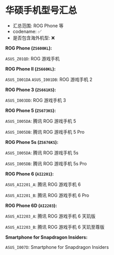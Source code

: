 # 华硕手机型号汇总

- 汇总范围: ROG Phone 等
- codename: ✅
- 是否包含海外机型: ❌

**ROG Phone (`ZS600KL`):**

`ASUS_Z01QD`: ROG 游戏手机

**ROG Phone II (`ZS660KL`):**

`ASUS_I001DA` `ASUS_I001DB`: ROG 游戏手机 2

**ROG Phone 3 (`ZS661KS`):**

`ASUS_I003DD`: ROG 游戏手机 3

**ROG Phone 5 (`ZS673KS`):**

`ASUS_I005DA`: 腾讯 ROG 游戏手机 5

`ASUS_I005DB`: 腾讯 ROG 游戏手机 5 Pro

**ROG Phone 5s (`ZS676KS`):**

`ASUS_I005DA`: 腾讯 ROG 游戏手机 5s

`ASUS_I005DB`: 腾讯 ROG 游戏手机 5s Pro

**ROG Phone 6 (`AI2201`):**

`ASUS_AI2201_A`: 腾讯 ROG 游戏手机 6

`ASUS_AI2201_B`: 腾讯 ROG 游戏手机 6 Pro

**ROG Phone 6D (`AI2203`):**

`ASUS_AI2203_A`: 腾讯 ROG 游戏手机 6 天玑版

`ASUS_AI2203_B`: 腾讯 ROG 游戏手机 6 天玑至尊版

**Smartphone for Snapdragon Insiders:**

`ASUS_I007D`: Smartphone for Snapdragon Insiders